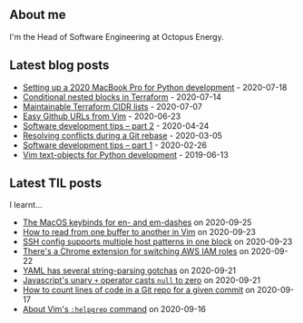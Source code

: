 ## About me
I'm the Head of Software Engineering at Octopus Energy.
## Latest blog posts
- [Setting up a 2020 MacBook Pro for Python development](https://codeinthehole.com/guides/settings-up-a-2020-macbook-for-python-development/) - 2020-07-18
- [Conditional nested blocks in Terraform](https://codeinthehole.com/tips/conditional-nested-blocks-in-terraform/) - 2020-07-14
- [Maintainable Terraform CIDR lists](https://codeinthehole.com/tips/terraform-cidrs/) - 2020-07-07
- [Easy Github URLs from Vim](https://codeinthehole.com/tips/easy-github-urls-from-vim/) - 2020-06-23
- [Software development tips – part 2](https://codeinthehole.com/tips/software-development-tips-part2/) - 2020-04-24
- [Resolving conflicts during a Git rebase](https://codeinthehole.com/guides/resolving-conflicts-during-a-git-rebase/) - 2020-03-05
- [Software development tips – part 1](https://codeinthehole.com/tips/software-development-tips-part1/) - 2020-02-26
- [Vim text-objects for Python development](https://codeinthehole.com/tips/vim-text-objects/) - 2019-06-13
## Latest TIL posts
I learnt...
- [The MacOS keybinds for en- and em-dashes](https://til.codeinthehole.com/posts/the-macos-keybinds-for-en-and-emdashes/) on 2020-09-25
- [How to read from one buffer to another in Vim](https://til.codeinthehole.com/posts/how-to-read-from-one-buffer-to-another-in-vim/) on 2020-09-23
- [SSH config supports multiple host patterns in one block](https://til.codeinthehole.com/posts/ssh-config-supports-multiple-host-patterns-in-one-block/) on 2020-09-23
- [There's a Chrome extension for switching AWS IAM roles](https://til.codeinthehole.com/posts/theres-a-chrome-extension-for-switching-aws-iam-roles/) on 2020-09-22
- [YAML has several string-parsing gotchas](https://til.codeinthehole.com/posts/yaml-has-several-stringparsing-gotchas/) on 2020-09-21
- [Javascript's unary `+` operator casts `null` to zero](https://til.codeinthehole.com/posts/javascripts-unary-plus-operator-casts-null-to-zero/) on 2020-09-21
- [How to count lines of code in a Git repo for a given commit](https://til.codeinthehole.com/posts/how-to-count-lines-of-code-in-a-git-repo/) on 2020-09-17
- [About Vim's `:helpgrep` command](https://til.codeinthehole.com/posts/about-vims-helpgrep-command/) on 2020-09-16
